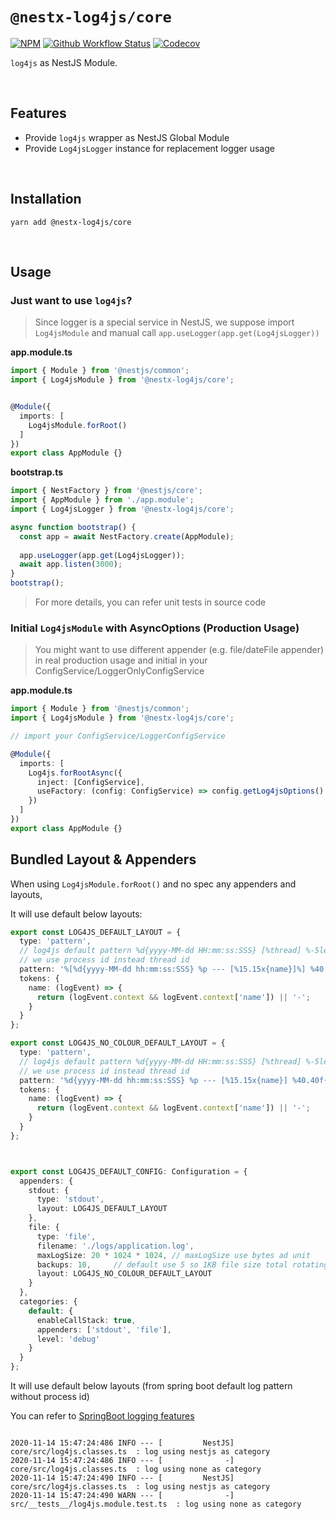 # `@nestx-log4js/core`

[![NPM](https://img.shields.io/npm/v/@nestx-log4js/core.svg)](https://www.npmjs.com/package/@nestx-log4js/core)
[![Github Workflow Status](https://github.com/nest-x/nestx-log4js/workflows/ci/badge.svg)](https://github.com/nest-x/nestx-log4js)
[![Codecov](https://codecov.io/gh/nest-x/nestx-log4js/branch/master/graph/badge.svg)](https://codecov.io/gh/nest-x/nestx-log4js)

`log4js` as NestJS Module.

<br/>

## Features

- Provide `log4js` wrapper as NestJS Global Module
- Provide `Log4jsLogger` instance for replacement logger usage

<br/>


## Installation

```shell
yarn add @nestx-log4js/core
```

<br/>


## Usage


### Just want to use `log4js`?

> Since logger is a special service in NestJS, we suppose
> import `Log4jsModule` and manual call `app.useLogger(app.get(Log4jsLogger))`


**app.module.ts**

```typescript
import { Module } from '@nestjs/common';
import { Log4jsModule } from '@nestx-log4js/core';


@Module({
  imports: [
    Log4jsModule.forRoot()
  ]
})
export class AppModule {}
```

**bootstrap.ts**

```typescript
import { NestFactory } from '@nestjs/core';
import { AppModule } from './app.module'; 
import { Log4jsLogger } from '@nestx-log4js/core';

async function bootstrap() {
  const app = await NestFactory.create(AppModule);
  
  app.useLogger(app.get(Log4jsLogger));
  await app.listen(3000);
}
bootstrap();
```

> For more details, you can refer unit tests in source code


### Initial `Log4jsModule` with AsyncOptions (Production Usage)

> You might want to use different appender (e.g. file/dateFile appender)
> in real production usage and initial in your ConfigService/LoggerOnlyConfigService


**app.module.ts**

```typescript
import { Module } from '@nestjs/common';
import { Log4jsModule } from '@nestx-log4js/core';

// import your ConfigService/LoggerConfigService

@Module({
  imports: [
    Log4js.forRootAsync({
      inject: [ConfigService],
      useFactory: (config: ConfigService) => config.getLog4jsOptions() // config.getLog4jsOptions should return valid Log4jsOptions
    })
  ]
})
export class AppModule {}
```


## Bundled Layout & Appenders

When using `Log4jsModule.forRoot()` and no spec any appenders and layouts,

It will use default below layouts:

```typescript
export const LOG4JS_DEFAULT_LAYOUT = {
  type: 'pattern',
  // log4js default pattern %d{yyyy-MM-dd HH:mm:ss:SSS} [%thread] %-5level %logger{36} - %msg%n
  // we use process id instead thread id
  pattern: '%[%d{yyyy-MM-dd hh:mm:ss:SSS} %p --- [%15.15x{name}]%] %40.40f{3}  : %m',
  tokens: {
    name: (logEvent) => {
      return (logEvent.context && logEvent.context['name']) || '-';
    }
  }
};

export const LOG4JS_NO_COLOUR_DEFAULT_LAYOUT = {
  type: 'pattern',
  // log4js default pattern %d{yyyy-MM-dd HH:mm:ss:SSS} [%thread] %-5level %logger{36} - %msg%n
  // we use process id instead thread id
  pattern: '%d{yyyy-MM-dd hh:mm:ss:SSS} %p --- [%15.15x{name}] %40.40f{3}  : %m',
  tokens: {
    name: (logEvent) => {
      return (logEvent.context && logEvent.context['name']) || '-';
    }
  }
};



export const LOG4JS_DEFAULT_CONFIG: Configuration = {
  appenders: {
    stdout: {
      type: 'stdout',
      layout: LOG4JS_DEFAULT_LAYOUT
    },
    file: {
      type: 'file',
      filename: './logs/application.log',
      maxLogSize: 20 * 1024 * 1024, // maxLogSize use bytes ad unit
      backups: 10,     // default use 5 so 1KB file size total rotating
      layout: LOG4JS_NO_COLOUR_DEFAULT_LAYOUT
    }
  },
  categories: {
    default: {
      enableCallStack: true,
      appenders: ['stdout', 'file'],
      level: 'debug'
    }
  }
};

```

It will use default below layouts (from spring boot default log pattern without process id)

You can refer to [SpringBoot logging features](https://docs.spring.io/spring-boot/docs/2.1.9.RELEASE/reference/html/boot-features-logging.html)

```

2020-11-14 15:47:24:486 INFO --- [         NestJS]               core/src/log4js.classes.ts  : log using nestjs as category
2020-11-14 15:47:24:486 INFO --- [              -]               core/src/log4js.classes.ts  : log using none as category
2020-11-14 15:47:24:490 INFO --- [         NestJS]               core/src/log4js.classes.ts  : log using nestjs as category
2020-11-14 15:47:24:490 WARN --- [              -]      src/__tests__/log4js.module.test.ts  : log using none as category

```
